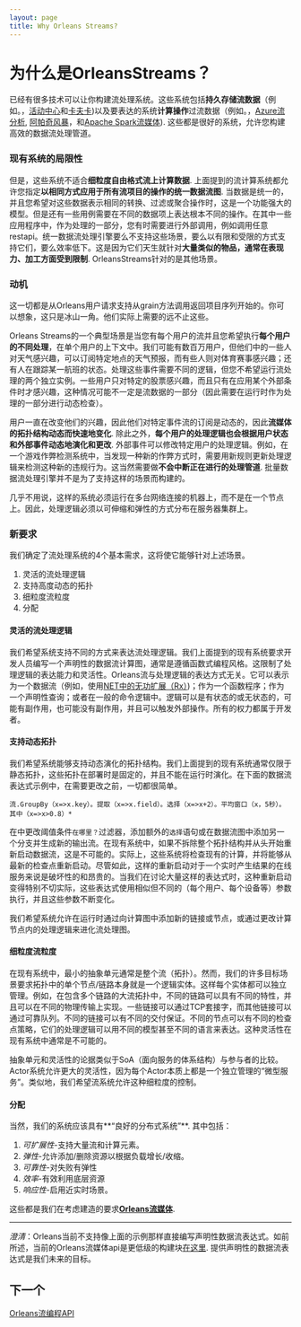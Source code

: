 ```yaml
---
layout: page
title: Why Orleans Streams?
---
```


# 为什么是OrleansStreams？

已经有很多技术可以让你构建流处理系统。这些系统包括**持久存储流数据**（例如。，[活动中心](http://azure.microsoft.com/en-us/services/event-hubs/)和[卡夫卡](http://kafka.apache.org/))以及要表达的系统**计算操作**过流数据（例如。，[Azure流分析](http://azure.microsoft.com/en-us/services/stream-analytics/), [阿帕奇风暴](https://storm.apache.org/)，和[Apache Spark流媒体](https://spark.apache.org/streaming/)). 这些都是很好的系统，允许您构建高效的数据流处理管道。

### 现有系统的局限性

但是，这些系统不适合**细粒度自由格式流上计算数据**. 上面提到的流计算系统都允许您指定**以相同方式应用于所有流项目的操作的统一数据流图**. 当数据是统一的，并且您希望对这些数据表示相同的转换、过滤或聚合操作时，这是一个功能强大的模型。但是还有一些用例需要在不同的数据项上表达根本不同的操作。在其中一些应用程序中，作为处理的一部分，您有时需要进行外部调用，例如调用任意restapi。统一数据流处理引擎要么不支持这些场景，要么以有限和受限的方式支持它们，要么效率低下。这是因为它们天生就针对**大量类似的物品，通常在表现力、加工方面受到限制**. OrleansStreams针对的是其他场景。

### 动机

这一切都是从Orleans用户请求支持从grain方法调用返回项目序列开始的。你可以想象，这只是冰山一角。他们实际上需要的远不止这些。

Orleans Streams的一个典型场景是当您有每个用户的流并且您希望执行**每个用户的不同处理**，在单个用户的上下文中。我们可能有数百万用户，但他们中的一些人对天气感兴趣，可以订阅特定地点的天气预报，而有些人则对体育赛事感兴趣；还有人在跟踪某一航班的状态。处理这些事件需要不同的逻辑，但您不希望运行流处理的两个独立实例。一些用户只对特定的股票感兴趣，而且只有在应用某个外部条件时才感兴趣，这种情况可能不一定是流数据的一部分（因此需要在运行时作为处理的一部分进行动态检查）。

用户一直在改变他们的兴趣，因此他们对特定事件流的订阅是动态的，因此**流媒体的拓扑结构动态而快速地变化**. 除此之外，**每个用户的处理逻辑也会根据用户状态和外部事件动态地演化和更改**. 外部事件可以修改特定用户的处理逻辑。例如，在一个游戏作弊检测系统中，当发现一种新的作弊方式时，需要用新规则更新处理逻辑来检测这种新的违规行为。这当然需要做**不会中断正在进行的处理管道**. 批量数据流处理引擎并不是为了支持这样的场景而构建的。

几乎不用说，这样的系统必须运行在多台网络连接的机器上，而不是在一个节点上。因此，处理逻辑必须以可伸缩和弹性的方式分布在服务器集群上。

### 新要求

我们确定了流处理系统的4个基本需求，这将使它能够针对上述场景。

1.  灵活的流处理逻辑
2.  支持高度动态的拓扑
3.  细粒度流粒度
4.  分配

#### 灵活的流处理逻辑

我们希望系统支持不同的方式来表达流处理逻辑。我们上面提到的现有系统要求开发人员编写一个声明性的数据流计算图，通常是遵循函数式编程风格。这限制了处理逻辑的表达能力和灵活性。Orleans流与处理逻辑的表达方式无关。它可以表示为一个数据流（例如，使用[NET中的无功扩展（Rx）](https://msdn.microsoft.com/en-us/data/gg577609.aspx))；作为一个函数程序；作为一个声明性查询；或者在一般的命令逻辑中。逻辑可以是有状态的或无状态的，可能有副作用，也可能没有副作用，并且可以触发外部操作。所有的权力都属于开发者。

#### 支持动态拓扑

我们希望系统能够支持动态演化的拓扑结构。我们上面提到的现有系统通常仅限于静态拓扑，这些拓扑在部署时是固定的，并且不能在运行时演化。在下面的数据流表达式示例中，在需要更改之前，一切都很简单。

`流.GroupBy（x=>x.key）。提取（x=>x.field）。选择（x=>x+2）。平均窗口（x，5秒）。其中（x=>x>0.8）*`

在中更改阈值条件`在哪里？`过滤器，添加额外的`选择`语句或在数据流图中添加另一个分支并生成新的输出流。在现有系统中，如果不拆除整个拓扑结构并从头开始重新启动数据流，这是不可能的。实际上，这些系统将检查现有的计算，并将能够从最新的检查点重新启动。尽管如此，这样的重新启动对于一个实时产生结果的在线服务来说是破坏性的和昂贵的。当我们在讨论大量这样的表达式时，这种重新启动变得特别不切实际，这些表达式使用相似但不同的（每个用户、每个设备等）参数执行，并且这些参数不断变化。

我们希望系统允许在运行时通过向计算图中添加新的链接或节点，或通过更改计算节点内的处理逻辑来进化流处理图。

#### 细粒度流粒度

在现有系统中，最小的抽象单元通常是整个流（拓扑）。然而，我们的许多目标场景要求拓扑中的单个节点/链路本身就是一个逻辑实体。这样每个实体都可以独立管理。例如，在包含多个链路的大流拓扑中，不同的链路可以具有不同的特性，并且可以在不同的物理传输上实现。一些链接可以通过TCP套接字，而其他链接可以通过可靠队列。不同的链接可以有不同的交付保证。不同的节点可以有不同的检查点策略，它们的处理逻辑可以用不同的模型甚至不同的语言来表达。这种灵活性在现有系统中通常是不可能的。

抽象单元和灵活性的论据类似于SoA（面向服务的体系结构）与参与者的比较。Actor系统允许更大的灵活性，因为每个Actor本质上都是一个独立管理的“微型服务”。类似地，我们希望流系统允许这种细粒度的控制。

#### 分配

当然，我们的系统应该具有**“良好的分布式系统”**. 其中包括：

1.  *可扩展性*-支持大量流和计算元素。
2.  *弹性*-允许添加/删除资源以根据负载增长/收缩。
3.  *可靠性*-对失败有弹性
4.  *效率*-有效利用底层资源
5.  *响应性*-启用近实时场景。

这些都是我们在考虑建造的要求[**Orleans流媒体**](index.md).

* * *

*澄清*：Orleans当前不支持像上面的示例那样直接编写声明性数据流表达式。如前所述，当前的Orleans流媒体api是更低级的构建块[在这里](streams_programming_APIs.md). 提供声明性的数据流表达式是我们未来的目标。

## 下一个

[Orleans流编程API](streams_programming_APIs.md)
